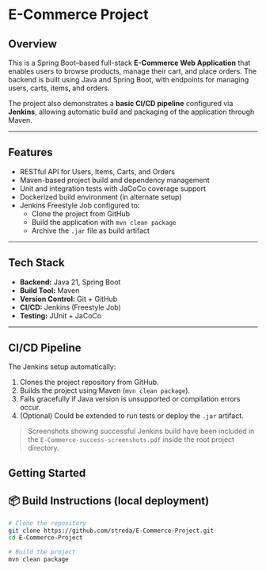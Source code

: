 # E-Commerce Project

## Overview

This is a Spring Boot–based full-stack **E-Commerce Web Application** that enables users to browse products, manage their cart, and place orders. The backend is built using Java and Spring Boot, with endpoints for managing users, carts, items, and orders.

The project also demonstrates a **basic CI/CD pipeline** configured via **Jenkins**, allowing automatic build and packaging of the application through Maven.

---

##  Features

- RESTful API for Users, Items, Carts, and Orders
- Maven-based project build and dependency management
- Unit and integration tests with JaCoCo coverage support
- Dockerized build environment (in alternate setup)
- Jenkins Freestyle Job configured to:
  - Clone the project from GitHub
  - Build the application with `mvn clean package`
  - Archive the `.jar` file as build artifact

---

## Tech Stack

- **Backend:** Java 21, Spring Boot
- **Build Tool:** Maven
- **Version Control:** Git + GitHub
- **CI/CD:** Jenkins (Freestyle Job)
- **Testing:** JUnit + JaCoCo

---

## CI/CD Pipeline

The Jenkins setup automatically:

1. Clones the project repository from GitHub.
2. Builds the project using Maven (`mvn clean package`).
3. Fails gracefully if Java version is unsupported or compilation errors occur.
4. (Optional) Could be extended to run tests or deploy the `.jar` artifact.

> Screenshots showing successful Jenkins build have been included in the `E-Commerce-success-screenshots.pdf` inside the root project directory.

## Getting Started



## 📦 Build Instructions (local deployment)

```bash
# Clone the repository
git clone https://github.com/streda/E-Commerce-Project.git
cd E-Commerce-Project

# Build the project
mvn clean package